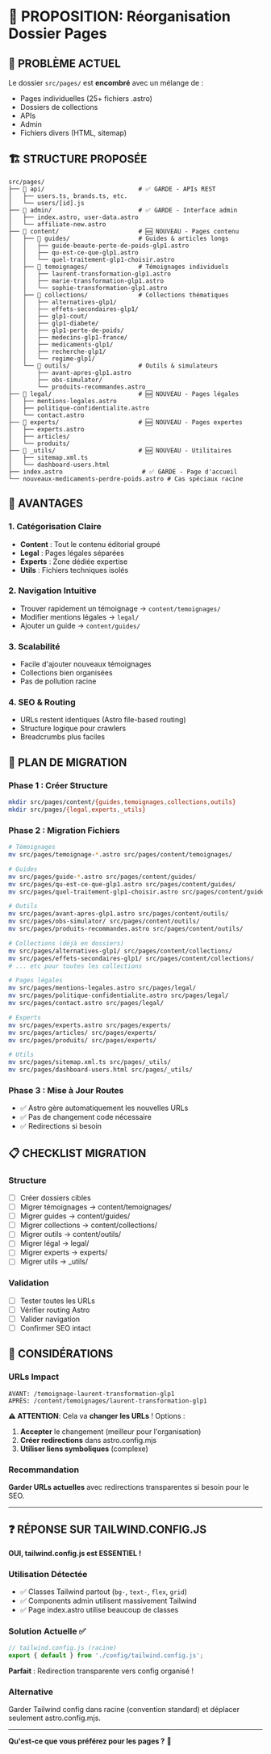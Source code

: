 # 📁 PROPOSITION: Réorganisation Dossier Pages

## 🎯 PROBLÈME ACTUEL
Le dossier `src/pages/` est **encombré** avec un mélange de :
- Pages individuelles (25+ fichiers .astro)
- Dossiers de collections
- APIs
- Admin
- Fichiers divers (HTML, sitemap)

## 🏗️ STRUCTURE PROPOSÉE

```
src/pages/
├── 📁 api/                          # ✅ GARDE - APIs REST
│   ├── users.ts, brands.ts, etc.
│   └── users/[id].js
├── 📁 admin/                        # ✅ GARDE - Interface admin
│   ├── index.astro, user-data.astro
│   └── affiliate-new.astro
├── 📁 content/                      # 🆕 NOUVEAU - Pages contenu
│   ├── 📁 guides/                   # Guides & articles longs
│   │   ├── guide-beaute-perte-de-poids-glp1.astro
│   │   ├── qu-est-ce-que-glp1.astro
│   │   └── quel-traitement-glp1-choisir.astro
│   ├── 📁 temoignages/              # Témoignages individuels
│   │   ├── laurent-transformation-glp1.astro
│   │   ├── marie-transformation-glp1.astro
│   │   └── sophie-transformation-glp1.astro
│   ├── 📁 collections/              # Collections thématiques
│   │   ├── alternatives-glp1/
│   │   ├── effets-secondaires-glp1/
│   │   ├── glp1-cout/
│   │   ├── glp1-diabete/
│   │   ├── glp1-perte-de-poids/
│   │   ├── medecins-glp1-france/
│   │   ├── medicaments-glp1/
│   │   ├── recherche-glp1/
│   │   └── regime-glp1/
│   └── 📁 outils/                   # Outils & simulateurs
│       ├── avant-apres-glp1.astro
│       ├── obs-simulator/
│       └── produits-recommandes.astro
├── 📁 legal/                        # 🆕 NOUVEAU - Pages légales
│   ├── mentions-legales.astro
│   ├── politique-confidentialite.astro
│   └── contact.astro
├── 📁 experts/                      # 🆕 NOUVEAU - Pages expertes
│   ├── experts.astro
│   ├── articles/
│   └── produits/
├── 📁 _utils/                       # 🆕 NOUVEAU - Utilitaires
│   ├── sitemap.xml.ts
│   └── dashboard-users.html
├── index.astro                      # ✅ GARDE - Page d'accueil
└── nouveaux-medicaments-perdre-poids.astro # Cas spéciaux racine
```

## 🎯 AVANTAGES

### 1. **Catégorisation Claire**
- **Content** : Tout le contenu éditorial groupé
- **Legal** : Pages légales séparées
- **Experts** : Zone dédiée expertise
- **Utils** : Fichiers techniques isolés

### 2. **Navigation Intuitive**
- Trouver rapidement un témoignage → `content/temoignages/`
- Modifier mentions légales → `legal/`
- Ajouter un guide → `content/guides/`

### 3. **Scalabilité**
- Facile d'ajouter nouveaux témoignages
- Collections bien organisées
- Pas de pollution racine

### 4. **SEO & Routing**
- URLs restent identiques (Astro file-based routing)
- Structure logique pour crawlers
- Breadcrumbs plus faciles

## 🔧 PLAN DE MIGRATION

### Phase 1 : Créer Structure
```bash
mkdir src/pages/content/{guides,temoignages,collections,outils}
mkdir src/pages/{legal,experts,_utils}
```

### Phase 2 : Migration Fichiers
```bash
# Témoignages
mv src/pages/temoignage-*.astro src/pages/content/temoignages/

# Guides
mv src/pages/guide-*.astro src/pages/content/guides/
mv src/pages/qu-est-ce-que-glp1.astro src/pages/content/guides/
mv src/pages/quel-traitement-glp1-choisir.astro src/pages/content/guides/

# Outils
mv src/pages/avant-apres-glp1.astro src/pages/content/outils/
mv src/pages/obs-simulator/ src/pages/content/outils/
mv src/pages/produits-recommandes.astro src/pages/content/outils/

# Collections (déjà en dossiers)
mv src/pages/alternatives-glp1/ src/pages/content/collections/
mv src/pages/effets-secondaires-glp1/ src/pages/content/collections/
# ... etc pour toutes les collections

# Pages légales
mv src/pages/mentions-legales.astro src/pages/legal/
mv src/pages/politique-confidentialite.astro src/pages/legal/
mv src/pages/contact.astro src/pages/legal/

# Experts
mv src/pages/experts.astro src/pages/experts/
mv src/pages/articles/ src/pages/experts/
mv src/pages/produits/ src/pages/experts/

# Utils
mv src/pages/sitemap.xml.ts src/pages/_utils/
mv src/pages/dashboard-users.html src/pages/_utils/
```

### Phase 3 : Mise à Jour Routes
- ✅ Astro gère automatiquement les nouvelles URLs
- ✅ Pas de changement code nécessaire
- ✅ Redirections si besoin

## 📋 CHECKLIST MIGRATION

### Structure
- [ ] Créer dossiers cibles
- [ ] Migrer témoignages → content/temoignages/
- [ ] Migrer guides → content/guides/
- [ ] Migrer collections → content/collections/
- [ ] Migrer outils → content/outils/
- [ ] Migrer légal → legal/
- [ ] Migrer experts → experts/
- [ ] Migrer utils → _utils/

### Validation
- [ ] Tester toutes les URLs
- [ ] Vérifier routing Astro
- [ ] Valider navigation
- [ ] Confirmer SEO intact

## 🚨 CONSIDÉRATIONS

### URLs Impact
```
AVANT: /temoignage-laurent-transformation-glp1
APRÈS: /content/temoignages/laurent-transformation-glp1
```

**⚠️ ATTENTION**: Cela va **changer les URLs** ! Options :
1. **Accepter** le changement (meilleur pour l'organisation)
2. **Créer redirections** dans astro.config.mjs
3. **Utiliser liens symboliques** (complexe)

### Recommandation
**Garder URLs actuelles** avec redirections transparentes si besoin pour le SEO.

---

## ❓ RÉPONSE SUR TAILWIND.CONFIG.JS

**OUI, tailwind.config.js est ESSENTIEL !**

### Utilisation Détectée
- ✅ Classes Tailwind partout (`bg-`, `text-`, `flex`, `grid`)
- ✅ Components admin utilisent massivement Tailwind
- ✅ Page index.astro utilise beaucoup de classes

### Solution Actuelle ✅
```javascript
// tailwind.config.js (racine)
export { default } from './config/tailwind.config.js';
```
**Parfait** : Redirection transparente vers config organisé !

### Alternative
Garder Tailwind config dans racine (convention standard) et déplacer seulement astro.config.mjs.

---

**Qu'est-ce que vous préférez pour les pages ?** 🤔
